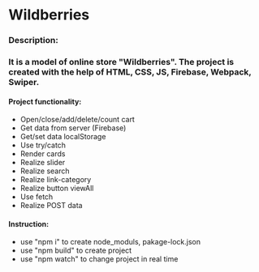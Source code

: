 # Wildberries

### Description:
### It is a model of online store "Wildberries". The project is created with the help of HTML, CSS, JS, Firebase, Webpack, Swiper.

#### Project functionality:
+ Open/close/add/delete/count cart
+ Get data from server (Firebase)
+ Get/set data localStorage
+ Use try/catch
+ Render cards
+ Realize slider
+ Realize search
+ Realize link-category
+ Realize button viewAll
+ Use fetch
+ Realize POST data

#### Instruction:
+ use "npm i" to create node_moduls, pakage-lock.json
+ use "npm build" to create project
+ use "npm watch" to change project in real time 
